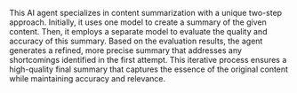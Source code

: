 This AI agent specializes in content summarization with a unique two-step approach. Initially, it uses one model to create a summary of the given content. Then, it employs a separate model to evaluate the quality and accuracy of this summary. Based on the evaluation results, the agent generates a refined, more precise summary that addresses any shortcomings identified in the first attempt. This iterative process ensures a high-quality final summary that captures the essence of the original content while maintaining accuracy and relevance.